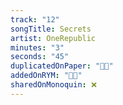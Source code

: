 ```yaml
---
track: "12"
songTitle: Secrets
artist: OneRepublic
minutes: "3"
seconds: "45"
duplicatedOnPaper: "👍🏻"
addedOnRYM: "👍🏻"
sharedOnMonoquin: ❌
---
```

